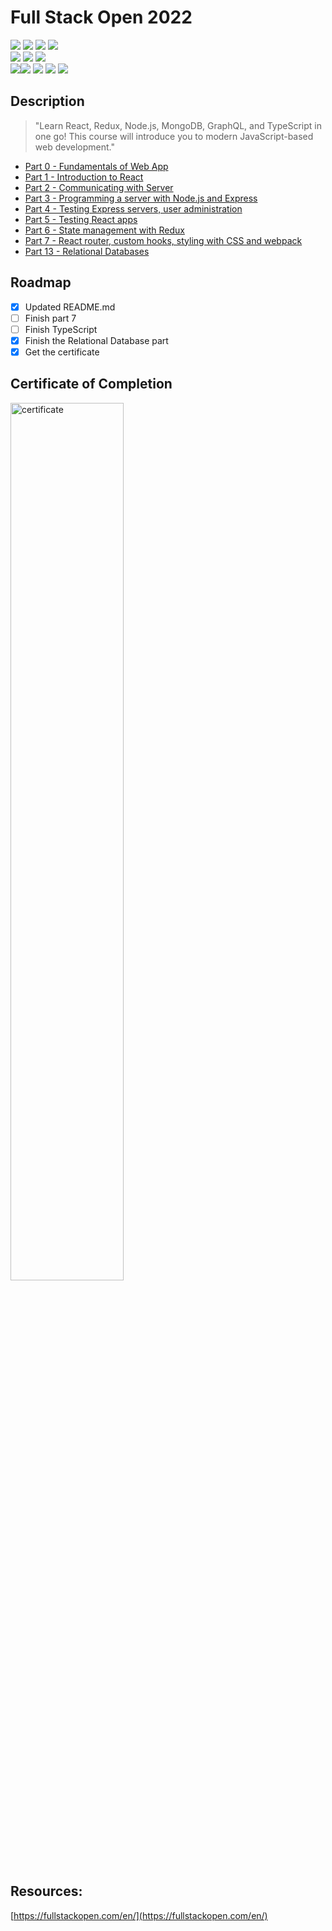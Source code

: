 # Full Stack Open 2022

<div display="inline-block">
	<img src="https://img.shields.io/badge/React-20232A?style=for-the-badge&logo=react&logoColor=61DAFB"></img>
	<img src="https://img.shields.io/badge/JavaScript-323330?style=for-the-badge&logo=javascript&logoColor=F7DF1E"><img>
	<img src="https://img.shields.io/badge/HTML5-E34F26?style=for-the-badge&logo=html5&logoColor=white"><img>
	<img src="https://img.shields.io/badge/CSS3-1572B6?style=for-the-badge&logo=css3&logoColor=white"><img></br>
	<img src="https://img.shields.io/badge/Node.js-339933?style=for-the-badge&logo=nodedotjs&logoColor=white"></img>
	<img src="https://img.shields.io/badge/Express.js-000000?style=for-the-badge&logo=express&logoColor=white"><img>
	<img src="https://img.shields.io/badge/Redux-593D88?style=for-the-badge&logo=redux&logoColor=white"><img></br>
	<img src="https://img.shields.io/badge/MongoDB-4EA94B?style=for-the-badge&logo=mongodb&logoColor=white"><img
	<img src="https://img.shields.io/badge/Heroku-430098?style=for-the-badge&logo=heroku&logoColor=white"><img>
	<img src="https://img.shields.io/badge/eslint-3A33D1?style=for-the-badge&logo=eslint&logoColor=white"><img>
	<img src="https://img.shields.io/badge/Jest-C21325?style=for-the-badge&logo=jest&logoColor=white"></img>
	<img src="https://img.shields.io/badge/Cypress-17202C?style=for-the-badge&logo=cypress&logoColor=white"></img>
</div>

## Description
> "Learn React, Redux, Node.js, MongoDB, GraphQL, and TypeScript in one go! This course will introduce you to modern JavaScript-based web development."

- [Part 0 - Fundamentals of Web App](https://github.com/HenronenGIT/fullstackopen_2022/tree/main/part00)
- [Part 1 - Introduction to React](https://github.com/HenronenGIT/fullstackopen_2022/tree/main/part01)
- [Part 2 - Communicating with Server](https://github.com/HenronenGIT/fullstackopen_2022/tree/main/part02)
- [Part 3 - Programming a server with Node.js and Express](https://github.com/HenronenGIT/fullstackopen_2022/tree/main/part03)
- [Part 4 - Testing Express servers, user administration](https://github.com/HenronenGIT/fullstackopen_2022/tree/main/part04)
- [Part 5 - Testing React apps](https://github.com/HenronenGIT/fullstackopen_2022/tree/main/part05)
- [Part 6 - State management with Redux](https://github.com/HenronenGIT/fullstackopen_2022/tree/main/part06)
- [Part 7 - React router, custom hooks, styling with CSS and webpack](https://github.com/HenronenGIT/fullstackopen_2022/tree/main/part07)
- [Part 13 - Relational Databases](https://github.com/HenronenGIT/fullstackopen_2022/tree/main/part13)

<!-- ROADMAP -->
## Roadmap

- [x] Updated README.md
- [ ] Finish part 7
- [ ] Finish TypeScript
- [x] Finish the Relational Database part
- [x] Get the certificate

## Certificate of Completion

<img src="https://user-images.githubusercontent.com/69038136/214557452-e3bdf604-6804-4fb2-8dc2-199f6c1f78cc.png" alt="certificate" width="60%"/>

## Resources:

[https://fullstackopen.com/en/](https://fullstackopen.com/en/)

